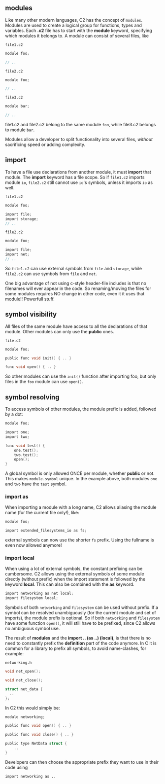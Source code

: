 ## modules

Like many other modern languages, C2 has the concept of `modules`. Modules are
used to create a logical group for functions, types and variables. Each __.c2__
file has to start with the __module__ keyword, specifying which modules it belongs
to. A module can consist of several files, like

`file1.c2`
```c
module foo;

// ..
```

`file2.c2`
```c
module foo;

// ..
```

`file3.c2`
```c
module bar;

// ..
```

file1.c2 and file2.c2 belong to the same module `foo`, while file3.c2 belongs to
module `bar`.

Modules allow a developer to split functionality into several files, *without*
sacrificing speed or adding complexity.

## import
To have a file use declarations from another module, it must __import__ that module.
The __import__ keyword has a file scope. So if `file1.c2` imports module `io`,
`file2.c2` still cannot use `io`'s symbols, unless it imports `io` as well.

`file1.c2`
```c
module foo;

import file;
import storage;
// ..
```

`file2.c2`
```c
module foo;

import file;
import net;
// ..
```

So `file1.c2` can use external symbols from `file` and `storage`, while `file2.c2`
can use symbols from `file` and `net`.

One big advantage of not using c-style header-file includes is that no filenames will
ever appear in the code. So renaming/moving the files for some modules requires NO
change in other code, even it it uses that module!! Powerfull stuff.

## symbol visibility

All files of the same module have access to all the declarations of that module. Other
modules can only use the __public__ ones.

`file.c2`
```c
module foo;

public func void init() { .. }

func void open() { .. }
```

So other modules can use the `init()` function after importing foo, but only files in the
`foo` module can use `open()`.

## symbol resolving
To access symbols of other modules, the module prefix is added, followed by a dot:

```c
module foo;

import one;
import two;

func void test() {
    one.test();
    two.test();
    open();
}
```
A global symbol is only allowed ONCE per module, whether __public__ or not. This makes
`module.symbol` unique. In the example above, both modules `one` and `two` have the
`test` symbol.

### import as
When importing a module with a long name, C2 allows aliasing the module name (for the
current file only!), like:

```c
module foo;

import extended_filesystems_io as fs;
```
external symbols can now use the shorter `fs` prefix. Using the fullname is even now
allowed anymore!

### import local
When using a lot of external symbols, the constant prefixing can be cumbersome. C2
allows using the external symbols of some module directly (without prefix) when the
import statement is followed by the keyword __local__. This can also be combined with
the __as__ keyword.

```c
import networking as net local;
import filesystem local;
```
Symbols of both `networking` and `filesystem` can be used without prefix. If a symbol
can be resolved unambiguously (for the current module and set of imports), the module
prefix is optional. So if both `networking` and `filesystem` have some function `open()`,
it will still have to be prefixed, since C2 allows no ambiguous symbol use.

The result of __modules__ and the __import .. (as ..) (local)__, is that there is no
need to constantly prefix the __definition__ part of the code anymore. In C it is common
for a library to prefix all symbols, to avoid name-clashes, for example:

`networking.h`
```c
void net_open();

void net_close();

struct net_data {
  ..
};
```

In C2 this would simply be:
```c
module networking;

public func void open() { .. }

public func void close() { .. }

public type NetData struct {
    ..
}

```
Developers can then choose the appropriate prefix they want to use in their code using

`import networking as ..`


